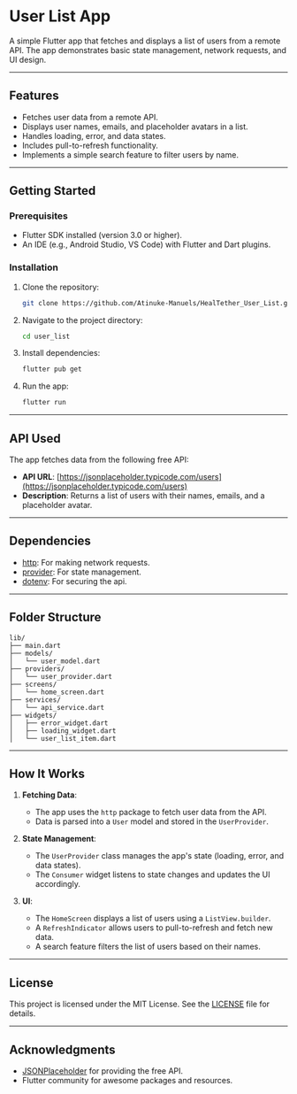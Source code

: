 # User List App

A simple Flutter app that fetches and displays a list of users from a remote API. The app demonstrates basic state management, network requests, and UI design.

---

## Features

- Fetches user data from a remote API.
- Displays user names, emails, and placeholder avatars in a list.
- Handles loading, error, and data states.
- Includes pull-to-refresh functionality.
- Implements a simple search feature to filter users by name.

---


## Getting Started

### Prerequisites

- Flutter SDK installed (version 3.0 or higher).
- An IDE (e.g., Android Studio, VS Code) with Flutter and Dart plugins.

### Installation

1. Clone the repository:
   ```bash
   git clone https://github.com/Atinuke-Manuels/HealTether_User_List.git
   ```

2. Navigate to the project directory:
   ```bash
   cd user_list
   ```

3. Install dependencies:
   ```bash
   flutter pub get
   ```

4. Run the app:
   ```bash
   flutter run
   ```

---

## API Used

The app fetches data from the following free API:

- **API URL**: [https://jsonplaceholder.typicode.com/users](https://jsonplaceholder.typicode.com/users)
- **Description**: Returns a list of users with their names, emails, and a placeholder avatar.

---

## Dependencies

- [http](https://pub.dev/packages/http): For making network requests.
- [provider](https://pub.dev/packages/provider): For state management.
- [dotenv](https://pub.dev/packages/dotenv): For securing the api.

---

## Folder Structure

```
lib/
├── main.dart
├── models/
│   └── user_model.dart
├── providers/
│   └── user_provider.dart
├── screens/
│   └── home_screen.dart
├── services/
│   └── api_service.dart
├── widgets/
│   ├── error_widget.dart
│   ├── loading_widget.dart
│   └── user_list_item.dart
```

---

## How It Works

1. **Fetching Data**:
    - The app uses the `http` package to fetch user data from the API.
    - Data is parsed into a `User` model and stored in the `UserProvider`.

2. **State Management**:
    - The `UserProvider` class manages the app's state (loading, error, and data states).
    - The `Consumer` widget listens to state changes and updates the UI accordingly.

3. **UI**:
    - The `HomeScreen` displays a list of users using a `ListView.builder`.
    - A `RefreshIndicator` allows users to pull-to-refresh and fetch new data.
    - A search feature filters the list of users based on their names.

---


## License

This project is licensed under the MIT License. See the [LICENSE](LICENSE) file for details.

---

## Acknowledgments

- [JSONPlaceholder](https://jsonplaceholder.typicode.com/) for providing the free API.
- Flutter community for awesome packages and resources.
